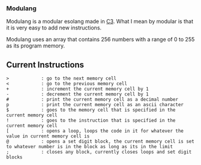 ### Modulang
Modulang is a modular esolang made in [C3](https://c3-lang.org). What I mean by modular is that it is very easy to add new instructions.

Modulang uses an array that contains 256 numbers with a range of 0 to 255 as its program memory.

## Current Instructions
```
>            : go to the next memory cell
<            : go to the previous memory cell
+            : increment the current memory cell by 1
-            : decrement the current memory cell by 1
#            : print the current memory cell as a decimal number
p            : print the current memory cell as an ascii character
$            : goes to the memory cell that is specified in the current memory cell
!            : goes to the instruction that is specified in the current memory cell
[            : opens a loop, loops the code in it for whatever the value in current memory cell is
@            : opens a set digit block, the current memory cell is set to whatever number is in the block as long as its in the limit
;            : closes any block, currently closes loops and set digit blocks
```
